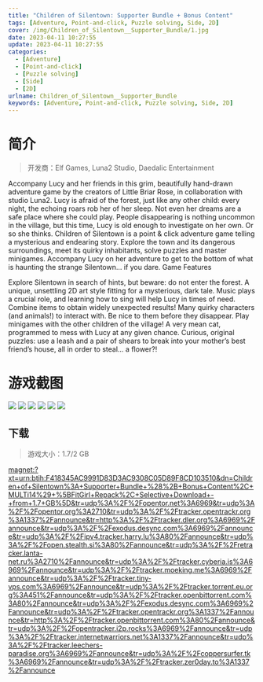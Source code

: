 ```yaml
---
title: "Children of Silentown: Supporter Bundle + Bonus Content"
tags: [Adventure, Point-and-click, Puzzle solving, Side, 2D]
cover: /img/Children_of_Silentown__Supporter_Bundle/1.jpg
date: 2023-04-11 10:27:55
update: 2023-04-11 10:27:55
categories: 
  - [Adventure]
  - [Point-and-click]
  - [Puzzle solving]
  - [Side]
  - [2D]
urlname: Children_of_Silentown__Supporter_Bundle
keywords: [Adventure, Point-and-click, Puzzle solving, Side, 2D]
---
```

# 简介

> 开发商：Elf Games, Luna2 Studio, Daedalic Entertainment

Accompany Lucy and her friends in this grim, beautifully hand-drawn adventure game by the creators of Little Briar Rose, in collaboration with studio Luna2.
Lucy is afraid of the forest, just like any other child: every night, the echoing roars rob her of her sleep. Not even her dreams are a safe place where she could play.
People disappearing is nothing uncommon in the village, but this time, Lucy is old enough to investigate on her own. Or so she thinks.
Children of Silentown is a point & click adventure game telling a mysterious and endearing story. Explore the town and its dangerous surroundings, meet its quirky inhabitants, solve puzzles and master minigames.
Accompany Lucy on her adventure to get to the bottom of what is haunting the strange Silentown… if you dare.
Game Features

Explore Silentown in search of hints, but beware: do not enter the forest.
A unique, unsettling 2D art style fitting for a mysterious, dark tale.
Music plays a crucial role, and learning how to sing will help Lucy in times of need.
Combine items to obtain widely unexpected results!
Many quirky characters (and animals!) to interact with. Be nice to them before they disappear.
Play minigames with the other children of the village!
A very mean cat, programmed to mess with Lucy at any given chance.
Curious, original puzzles: use a leash and a pair of shears to break into your mother’s best friend’s house, all in order to steal… a flower?!

# 游戏截图

![](/img/Children_of_Silentown__Supporter_Bundle/2.jpg)
![](/img/Children_of_Silentown__Supporter_Bundle/3.jpg)
![](/img/Children_of_Silentown__Supporter_Bundle/4.jpg)
![](/img/Children_of_Silentown__Supporter_Bundle/5.jpg)
![](/img/Children_of_Silentown__Supporter_Bundle/6.jpg)
![](/img/Children_of_Silentown__Supporter_Bundle/7.jpg)


## 下载

> 游戏大小：1.7/2 GB

[magnet:?xt=urn:btih:F418345AC9991D83D3AC9308C05D89F8CD103510&amp;dn=Children+of+Silentown%3A+Supporter+Bundle+%28%2B+Bonus+Content%2C+MULTi14%29+%5BFitGirl+Repack%2C+Selective+Download+-+from+1.7+GB%5D&amp;tr=udp%3A%2F%2Fopentor.net%3A6969&amp;tr=udp%3A%2F%2Fopentor.org%3A2710&amp;tr=udp%3A%2F%2Ftracker.opentrackr.org%3A1337%2Fannounce&amp;tr=http%3A%2F%2Ftracker.dler.org%3A6969%2Fannounce&amp;tr=udp%3A%2F%2Fexodus.desync.com%3A6969%2Fannounce&amp;tr=udp%3A%2F%2Fipv4.tracker.harry.lu%3A80%2Fannounce&amp;tr=udp%3A%2F%2Fopen.stealth.si%3A80%2Fannounce&amp;tr=udp%3A%2F%2Fretracker.lanta-net.ru%3A2710%2Fannounce&amp;tr=udp%3A%2F%2Ftracker.cyberia.is%3A6969%2Fannounce&amp;tr=udp%3A%2F%2Ftracker.moeking.me%3A6969%2Fannounce&amp;tr=udp%3A%2F%2Ftracker.tiny-vps.com%3A6969%2Fannounce&amp;tr=udp%3A%2F%2Ftracker.torrent.eu.org%3A451%2Fannounce&amp;tr=udp%3A%2F%2Ftracker.openbittorrent.com%3A80%2Fannounce&amp;tr=udp%3A%2F%2Fexodus.desync.com%3A6969%2Fannounce&amp;tr=udp%3A%2F%2Ftracker.opentrackr.org%3A1337%2Fannounce&amp;tr=http%3A%2F%2Ftracker.openbittorrent.com%3A80%2Fannounce&amp;tr=udp%3A%2F%2Fopentracker.i2p.rocks%3A6969%2Fannounce&amp;tr=udp%3A%2F%2Ftracker.internetwarriors.net%3A1337%2Fannounce&amp;tr=udp%3A%2F%2Ftracker.leechers-paradise.org%3A6969%2Fannounce&amp;tr=udp%3A%2F%2Fcoppersurfer.tk%3A6969%2Fannounce&amp;tr=udp%3A%2F%2Ftracker.zer0day.to%3A1337%2Fannounce](magnet:?xt=urn:btih:F418345AC9991D83D3AC9308C05D89F8CD103510&amp;dn=Children+of+Silentown%3A+Supporter+Bundle+%28%2B+Bonus+Content%2C+MULTi14%29+%5BFitGirl+Repack%2C+Selective+Download+-+from+1.7+GB%5D&amp;tr=udp%3A%2F%2Fopentor.net%3A6969&amp;tr=udp%3A%2F%2Fopentor.org%3A2710&amp;tr=udp%3A%2F%2Ftracker.opentrackr.org%3A1337%2Fannounce&amp;tr=http%3A%2F%2Ftracker.dler.org%3A6969%2Fannounce&amp;tr=udp%3A%2F%2Fexodus.desync.com%3A6969%2Fannounce&amp;tr=udp%3A%2F%2Fipv4.tracker.harry.lu%3A80%2Fannounce&amp;tr=udp%3A%2F%2Fopen.stealth.si%3A80%2Fannounce&amp;tr=udp%3A%2F%2Fretracker.lanta-net.ru%3A2710%2Fannounce&amp;tr=udp%3A%2F%2Ftracker.cyberia.is%3A6969%2Fannounce&amp;tr=udp%3A%2F%2Ftracker.moeking.me%3A6969%2Fannounce&amp;tr=udp%3A%2F%2Ftracker.tiny-vps.com%3A6969%2Fannounce&amp;tr=udp%3A%2F%2Ftracker.torrent.eu.org%3A451%2Fannounce&amp;tr=udp%3A%2F%2Ftracker.openbittorrent.com%3A80%2Fannounce&amp;tr=udp%3A%2F%2Fexodus.desync.com%3A6969%2Fannounce&amp;tr=udp%3A%2F%2Ftracker.opentrackr.org%3A1337%2Fannounce&amp;tr=http%3A%2F%2Ftracker.openbittorrent.com%3A80%2Fannounce&amp;tr=udp%3A%2F%2Fopentracker.i2p.rocks%3A6969%2Fannounce&amp;tr=udp%3A%2F%2Ftracker.internetwarriors.net%3A1337%2Fannounce&amp;tr=udp%3A%2F%2Ftracker.leechers-paradise.org%3A6969%2Fannounce&amp;tr=udp%3A%2F%2Fcoppersurfer.tk%3A6969%2Fannounce&amp;tr=udp%3A%2F%2Ftracker.zer0day.to%3A1337%2Fannounce)